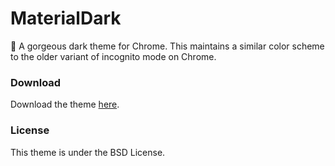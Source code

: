 # MaterialDark
:milky_way: A gorgeous dark theme for Chrome.
This maintains a similar color scheme to the older variant of incognito mode on Chrome.

### Download
Download the theme [here](https://chrome.google.com/webstore/detail/material-dark/npadhaijchjemiifipabpmeebeelbmpd).

### License
This theme is under the BSD License.
